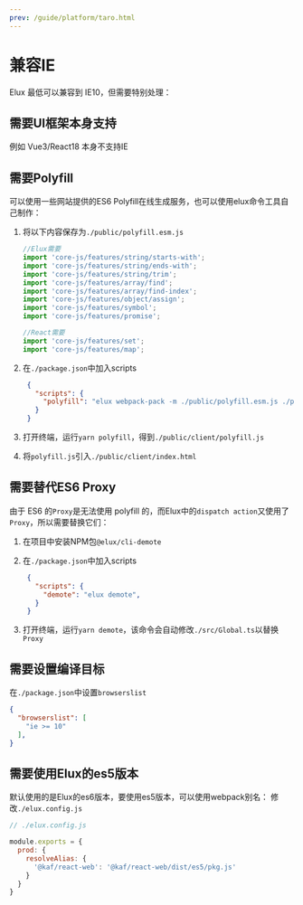 ```yaml
---
prev: /guide/platform/taro.html
---
```


# 兼容IE

Elux 最低可以兼容到 IE10，但需要特别处理：

## 需要UI框架本身支持

例如 Vue3/React18 本身不支持IE

## 需要Polyfill

可以使用一些网站提供的ES6 Polyfill在线生成服务，也可以使用elux命令工具自己制作：

1. 将以下内容保存为`./public/polyfill.esm.js`

    ```js
    //Elux需要
    import 'core-js/features/string/starts-with';
    import 'core-js/features/string/ends-with';
    import 'core-js/features/string/trim';
    import 'core-js/features/array/find';
    import 'core-js/features/array/find-index';
    import 'core-js/features/object/assign';
    import 'core-js/features/symbol';
    import 'core-js/features/promise';

    //React需要
    import 'core-js/features/set';
    import 'core-js/features/map';
    ```

2. 在`./package.json`中加入scripts

   ```json
    {
      "scripts": {
        "polyfill": "elux webpack-pack -m ./public/polyfill.esm.js ./public/client/polyfill.js",
      }
    }
   ```

3. 打开终端，运行`yarn polyfill`，得到`./public/client/polyfill.js`
4. 将`polyfill.js`引入`./public/client/index.html`

## 需要替代ES6 Proxy

由于 ES6 的`Proxy`是无法使用 polyfill 的，而Elux中的`dispatch action`又使用了`Proxy`，所以需要替换它们：

1. 在项目中安装NPM包`@elux/cli-demote`
2. 在`./package.json`中加入scripts

   ```json
    {
      "scripts": {
        "demote": "elux demote",
      }
    }
   ```

3. 打开终端，运行`yarn demote`，该命令会自动修改`./src/Global.ts`以替换`Proxy`

## 需要设置编译目标

在`./package.json`中设置`browserslist`

```json
{
  "browserslist": [
    "ie >= 10"
  ],
}
```

## 需要使用Elux的es5版本

默认使用的是Elux的es6版本，要使用es5版本，可以使用webpack别名：
修改`./elux.config.js`

```js
// ./elux.config.js

module.exports = {
  prod: {
    resolveAlias: {
      '@kaf/react-web': '@kaf/react-web/dist/es5/pkg.js'
    }
  }
}
```
